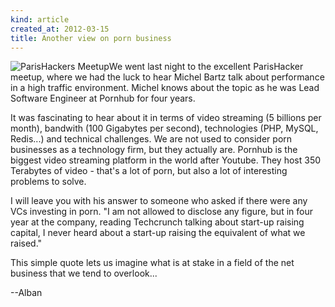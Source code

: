 ```yaml
---
kind: article 
created_at: 2012-03-15
title: Another view on porn business
---
```


![ParisHackers Meetup](/assets/images/porn.jpg "ParisHackers Meetup")We went last night to the excellent ParisHacker meetup, where we had the luck to hear Michel Bartz talk about performance in a high traffic environment. Michel knows about the topic as he was Lead Software Engineer at Pornhub for four years. 

It was fascinating to hear about it in terms of video streaming (5 billions per month), bandwith (100 Gigabytes per second), technologies (PHP, MySQL, Redis...) and technical challenges. We are not used to consider porn businesses as a technology firm, but they actually are. Pornhub is the biggest video streaming platform in the world after Youtube. They host 350 Terabytes of video - that's a lot of porn, but also a lot of interesting problems to solve.  

I will leave you with his answer to someone who asked if there were any VCs investing in porn. "I am not allowed to disclose any figure, but in four year at the company, reading Techcrunch talking about start-up raising capital, I never heard about a start-up raising the equivalent of what we raised."

This simple quote lets us imagine what is at stake in a field of the net business that we tend to overlook...

--Alban

